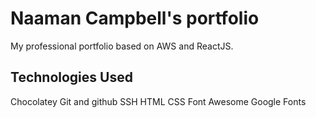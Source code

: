 # Naaman Campbell's portfolio

My professional portfolio based on AWS and ReactJS.

## Technologies Used

Chocolatey
Git and github
SSH
HTML
CSS
Font Awesome
Google Fonts 
